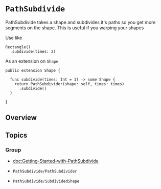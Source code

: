 # ``PathSubdivide``

PathSubdivide takes a shape and subdivides it's paths so you get more segments
on the shape. This is useful if you warping your shapes

Use like

```
Rectangle()
  .subdivide(times: 2)
```

As an extension on `Shape`

```
public extension Shape {
  
  func subdivide(times: Int = 1) -> some Shape {
    return PathSubdivider(shape: self, times: times)
      .subdivide()
  }
  
}
```

## Overview

## Topics

### Group

- <doc:Getting-Started-with-PathSubdivide>

- ``PathSubdivide/PathSubdivider``

- ``PathSubdivide/SubdividedShape``
